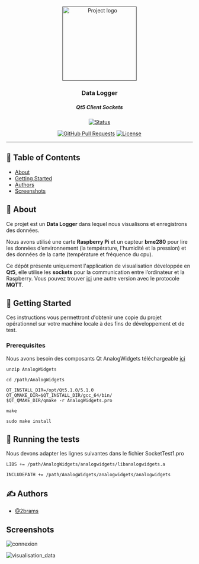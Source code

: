 <p align="center">
  <a href="" rel="noopener">
 <img width=200px height=200px src="https://i.imgur.com/6wj0hh6.jpg" alt="Project logo"></a>
</p>

<h3 align="center">Data Logger</h3>
<h5 align="center">Qt5 Client Sockets</h5>

<div align="center">

[![Status](https://img.shields.io/badge/status-active-success.svg)]()
<!-- [![GitHub Issues](https://img.shields.io/github/issues/kylelobo/The-Documentation-Compendium.svg)](https://github.com/kylelobo/The-Documentation-Compendium/issues) -->
[![GitHub Pull Requests](https://img.shields.io/github/issues-pr/kylelobo/The-Documentation-Compendium.svg)](https://github.com/kylelobo/The-Documentation-Compendium/pulls)
[![License](https://img.shields.io/badge/license-MIT-blue.svg)](/LICENSE)

</div>

---


## 📝 Table of Contents

- [About](#about)
- [Getting Started](#getting_started)
- [Authors](#authors)
- [Screenshots](#screenshots)

## 🧐 About <a name = "about"></a>

 Ce projet est un  **Data	Logger** dans lequel nous visualisons et enregistrons des données.

 Nous avons utilisé une carte **Raspberry Pi** et un capteur **bme280** pour lire les données	d’environnement (la température, l'humidité et la pression) et des données de la carte (température et fréquence du cpu). 

 Ce dépôt présente uniquement l'application de visualisation développée en **Qt5**, elle utilise les **sockets** pour la communication entre l’ordinateur et la Raspberry.
 Vous pouvez trouver [ici](https://github.com/2brams/Qt5ClientMQTT)  une autre version avec le protocole **MQTT**. 

## 🏁 Getting Started <a name = "getting_started"></a>

Ces instructions vous permettront d'obtenir une copie du projet opérationnel sur votre machine locale à des fins de développement et de test. 


### Prerequisites

Nous avons besoin des composants Qt AnalogWidgets téléchargeable [ici](https://store.kde.orgp/1/132205/)

```
unzip AnalogWidgets

cd /path/AnalogWidgets

QT_INSTALL_DIR=/opt/Qt5.1.0/5.1.0
QT_QMAKE_DIR=$QT_INSTALL_DIR/gcc_64/bin/
$QT_QMAKE_DIR/qmake -r AnalogWidgets.pro

make

sudo make install
```

## 🔧 Running the tests <a name = "tests"></a>

Nous devons adapter les lignes suivantes dans le fichier SocketTest1.pro

```
LIBS += /path/AnalogWidgets/analogwidgets/libanalogwidgets.a

INCLUDEPATH += /path/AnalogWidgets/analogwidgets/analogwidgets

```

## ✍️ Authors <a name = "authors"></a>

- [@2brams](https://github.com/2brams)



## Screenshots <a name = "screenshots"></a>

![connexion](https://imgur.com/CvILBXz.png)

![visualisation_data](https://imgur.com/qf19R4S.png)
